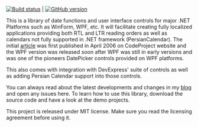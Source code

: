 [![Build status](https://ci.appveyor.com/api/projects/status/b6qjwi71527ifh0g/branch/master?svg=true)](https://ci.appveyor.com/project/HEskandari/farsilibrary/branch/master) | [![GitHub version](https://badge.fury.io/gh/ghost1372%2FFarsiLibrary.svg)](https://badge.fury.io/gh/ghost1372%2FFarsiLibrary)


This is a library of date functions and user interface controls for major .NET Platforms such as 
WinForm, WPF, etc. It will facilitate creating fully localized applications providing both RTL and 
LTR reading orders as well as calendars not fully supported in .NET framework (PersianCalendar). 
The initial [article][1] was first published in April 2006 on CodeProject website and the WPF 
version was released soon after WPF was still in early versions and was one of the pioneers 
DatePicker controls provided on WPF platforms. 

This also comes with integration with DevExpress' suite of controls as well as adding Persian Calendar support into those controls. 

You can always read about the latest developments and changes in my [blog][2] and open any issues here. To learn how to use this library, download the source code and have a look at the demo projects.

This project is released under MIT license. Make sure you read the licensing agreement before
using it.

[1]: http://www.codeproject.com/KB/selection/FarsiLibrary.aspx
[2]: http://www.seesharpsoftware.com.au



